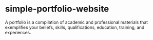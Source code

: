 # simple-portfolio-website
A portfolio is a compilation of academic and professional materials that exemplifies your beliefs, skills, qualifications, education, training, and experiences.
